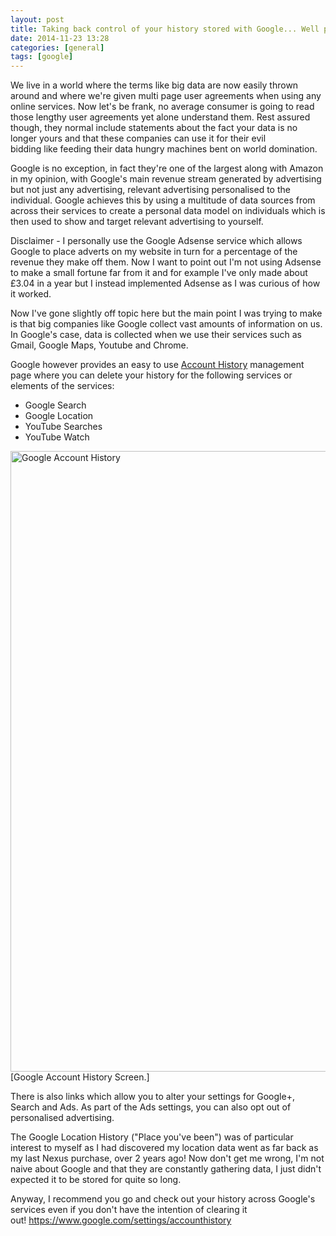 ```yaml
---
layout: post
title: Taking back control of your history stored with Google... Well partially!
date: 2014-11-23 13:28
categories: [general]
tags: [google]
---
```

We live in a world where the terms like big data are now easily thrown around and where we're given multi page user agreements when using any online services. Now let's be frank, no average consumer is going to read those lengthy user agreements yet alone understand them. Rest assured though, they normal include statements about the fact your data is no longer yours and that these companies can use it for their evil bidding like feeding their data hungry machines bent on world domination.

Google is no exception, in fact they're one of the largest along with Amazon in my opinion, with Google's main revenue stream generated by advertising but not just any advertising, relevant advertising personalised to the individual. Google achieves this by using a multitude of data sources from across their services to create a personal data model on individuals which is then used to show and target relevant advertising to yourself.

Disclaimer - I personally use the Google Adsense service which allows Google to place adverts on my website in turn for a percentage of the revenue they make off them. Now I want to point out I'm not using Adsense to make a small fortune far from it and for example I've only made about £3.04 in a year but I instead implemented Adsense as I was curious of how it worked.

Now I've gone slightly off topic here but the main point I was trying to make is that big companies like Google collect vast amounts of information on us. In Google's case, data is collected when we use their services such as Gmail, Google Maps, Youtube and Chrome.

Google however provides an easy to use <a title="Google Account History" href="https://www.google.com/settings/accounthistory" target="_blank">Account History</a> management page where you can delete your history for the following services or elements of the services:
<ul>
	<li>Google Search</li>
	<li>Google Location</li>
	<li>YouTube Searches</li>
	<li>YouTube Watch</li>
</ul>
<img class="wp-image-1418" src="{{ "/img/2014/10/accounthistory.png"" | prepend: site.assetsbaseurl }}" alt="Google Account History" width="1022" height="993" /> [Google Account History Screen.]

There is also links which allow you to alter your settings for Google+, Search and Ads. As part of the Ads settings, you can also opt out of personalised advertising.

The Google Location History ("Place you've been") was of particular interest to myself as I had discovered my location data went as far back as my last Nexus purchase, over 2 years ago! Now don't get me wrong, I'm not naive about Google and that they are constantly gathering data, I just didn't expected it to be stored for quite so long.

Anyway, I recommend you go and check out your history across Google's services even if you don't have the intention of clearing it out! <a title="Google Account History Link" href="https://www.google.com/settings/accounthistory" target="_blank">https://www.google.com/settings/accounthistory</a>
